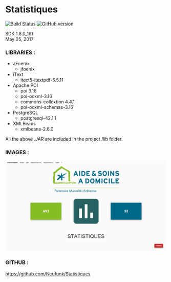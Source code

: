 # Statistiques 

[![Build Status](https://travis-ci.com/Neufunk/Statistiques.svg?branch=master)](https://travis-ci.com/Neufunk/Statistiques)
[![GitHub version](https://badge.fury.io/gh/Neufunk%2FStatistiques.svg)](https://badge.fury.io/gh/Neufunk%2FStatistiques)

SDK 1.8.0_161 \
May 05, 2017

### LIBRARIES :

- JFoenix
    - jfoenix
- iText
    - itext5-itextpdf-5.5.11
- Apache POI
     - poi 3.16
     - poi-ooxml-3.16
     - commons-collextion 4.4.1
     - poi-ooxml-schemas-3.16
- PostgreSQL
    - postgresql-42.1.1
- XMLBeans
    - xmlbeans-2.6.0
    
All the above .JAR are included in the project /lib folder.

### IMAGES :

![Home](https://github.com/Neufunk/Statistiques/blob/master/src/resources/img/Capture.PNG)

### GITHUB :

https://github.com/Neufunk/Statistiques